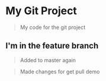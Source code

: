 # My Git Project

> My code for the git project

## I'm in the feature branch

> Added to master again

> Made changes for get pull demo
